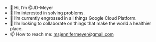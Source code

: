 - 👋 Hi, I’m @JD-Meyer
- 👀 I’m interested in solving problems.
- 🌱 I’m currently engrossed in all things Google Cloud Platform.
- 💞️ I’m looking to collaborate on things that make the world a healthier place.
- 📫 How to reach me: msjennifermeyer@gmail.com

<!---
JD-Meyer/JD-Meyer is a ✨ special ✨ repository because its `README.md` (this file) appears on your GitHub profile.
You can click the Preview link to take a look at your changes.
--->
